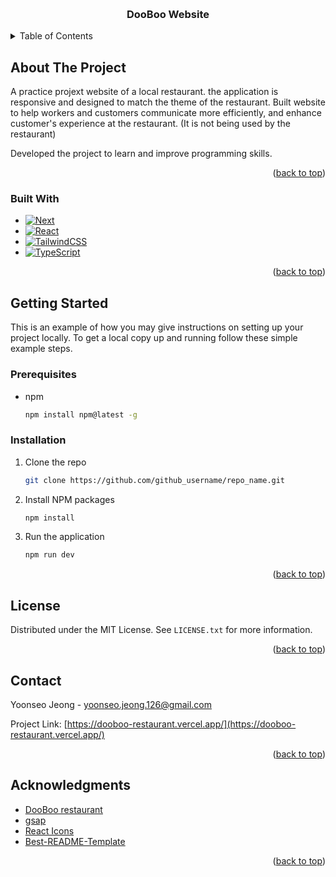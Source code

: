 <!-- Reference: https://github.com/othneildrew/Best-README-Template -->

<a name="readme-top"></a>

<!-- PROJECT LOGO -->
<br />
<div align="center">

<h3 align="center">DooBoo Website</h3>

</div>

<!-- TABLE OF CONTENTS -->
<details>
  <summary>Table of Contents</summary>
  <ol>
    <li>
      <a href="#about-the-project">About The Project</a>
      <ul>
        <li><a href="#built-with">Built With</a></li>
      </ul>
    </li>
    <li>
      <a href="#getting-started">Getting Started</a>
      <ul>
        <li><a href="#prerequisites">Prerequisites</a></li>
        <li><a href="#installation">Installation</a></li>
      </ul>
    </li>
    <li><a href="#usage">Usage</a></li>
    <li><a href="#roadmap">Roadmap</a></li>
    <li><a href="#contributing">Contributing</a></li>
    <li><a href="#license">License</a></li>
    <li><a href="#contact">Contact</a></li>
    <li><a href="#acknowledgments">Acknowledgments</a></li>
  </ol>
</details>

<!-- ABOUT THE PROJECT -->

## About The Project

A practice projext website of a local restaurant. the application is responsive and designed to match the theme of the restaurant. Built website to help workers and customers communicate more efficiently, and enhance customer's experience at the restaurant. (It is not being used by the restaurant)

Developed the project to learn and improve programming skills.

<p align="right">(<a href="#readme-top">back to top</a>)</p>

### Built With

-   [![Next][Next.js]][Next-url]
-   [![React][React.js]][React-url]
-   [![TailwindCSS][Tailwinscss]][Tailwindcss-url]
-   [![TypeScript][Typescript]][Typescript-url]

<p align="right">(<a href="#readme-top">back to top</a>)</p>

<!-- GETTING STARTED -->

## Getting Started

This is an example of how you may give instructions on setting up your project locally.
To get a local copy up and running follow these simple example steps.

### Prerequisites

-   npm
    ```sh
    npm install npm@latest -g
    ```

### Installation

1. Clone the repo
    ```sh
    git clone https://github.com/github_username/repo_name.git
    ```
2. Install NPM packages
    ```sh
    npm install
    ```
3. Run the application
    ```sh
    npm run dev
    ```

<p align="right">(<a href="#readme-top">back to top</a>)</p>

<!-- LICENSE -->

## License

Distributed under the MIT License. See `LICENSE.txt` for more information.

<p align="right">(<a href="#readme-top">back to top</a>)</p>

<!-- CONTACT -->

## Contact

Yoonseo Jeong - yoonseo.jeong.126@gmail.com

Project Link: [https://dooboo-restaurant.vercel.app/](https://dooboo-restaurant.vercel.app/)

<p align="right">(<a href="#readme-top">back to top</a>)</p>

<!-- ACKNOWLEDGMENTS -->

## Acknowledgments

-   [DooBoo restaurant](https://www.google.com/maps/place/DooBoo/@49.218705,-122.9634007,17z/data=!3m1!4b1!4m6!3m5!1s0x548677cad30099b5:0x34cf9efc4648836d!8m2!3d49.2187015!4d-122.9608258!16s%2Fg%2F11fzvwh49g?entry=ttu)
-   [gsap](https://gsap.com/)
-   [React Icons](https://react-icons.github.io/react-icons/search)
-   [Best-README-Template](https://github.com/othneildrew/Best-README-Template)

<p align="right">(<a href="#readme-top">back to top</a>)</p>

<!-- MARKDOWN LINKS & IMAGES -->
<!-- https://www.markdownguide.org/basic-syntax/#reference-style-links -->

[Next.js]: https://img.shields.io/badge/next.js-000000?style=for-the-badge&logo=nextdotjs&logoColor=white
[Next-url]: https://nextjs.org/
[React.js]: https://img.shields.io/badge/React-20232A?style=for-the-badge&logo=react&logoColor=61DAFB
[React-url]: https://reactjs.org/
[Tailwinscss]: https://img.shields.io/badge/tailwindcss-0f172a?style=for-the-badge&logo=tailwindcss&logoColor=06B6D4
[Tailwindcss-url]: https://tailwindcss.com/
[Typescript]: https://img.shields.io/badge/typescript-262626?style=for-the-badge&logo=typescript&logoColor=3178C6
[Typescript-url]: https://www.typescriptlang.org/
